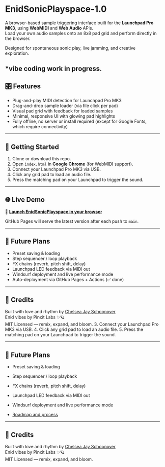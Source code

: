 # EnidSonicPlayspace-1.0

A browser-based sample triggering interface built for the **Launchpad Pro MK3**, using **WebMIDI** and **Web Audio** APIs.\
Load your own audio samples onto an 8x8 pad grid and perform directly in the browser.

Designed for spontaneous sonic play, live jamming, and creative exploration.

*vibe coding work in progress.
---

## 🎛️ Features

- Plug-and-play MIDI detection for Launchpad Pro MK3
- Drag-and-drop sample loader (via file click per pad)
- Visual pad grid with feedback for loaded samples
- Minimal, responsive UI with glowing pad highlights
- Fully offline, no server or install required (except for Google Fonts, which require connectivity)

---

## 🚀 Getting Started

1. Clone or download this repo.
2. Open `index.html` in **Google Chrome** (for WebMIDI support).
3. Connect your Launchpad Pro MK3 via USB.
4. Click any grid pad to load an audio file.
5. Press the matching pad on your Launchpad to trigger the sound.

---

## 🌐 Live Demo

🔗 [**Launch EnidSonicPlayspace in your browser**](https://glitterstrafe.github.io/EnidSonicPlayspace-1.0/)

GitHub Pages will serve the latest version after each push to `main`.

---

## 🔮 Future Plans

- Preset saving & loading
- Step sequencer / loop playback
- FX chains (reverb, pitch shift, delay)
- Launchpad LED feedback via MIDI out
- Windsurf deployment and live performance mode
- Auto-deployment via GitHub Pages + Actions (✅ done)

---

## 🎨 Credits

Built with love and rhythm by [Chelsea Jay Schoonover](https://www.linkedin.com/in/chelseajayschoonover/)  
Enid vibes by Pinxit Labs ✨🪐  
MIT Licensed — remix, expand, and bloom.
3. Connect your Launchpad Pro MK3 via USB.
4. Click any grid pad to load an audio file.
5. Press the matching pad on your Launchpad to trigger the sound.

---

## 🔮 Future Plans

- Preset saving & loading
- Step sequencer / loop playback
- FX chains (reverb, pitch shift, delay)
- Launchpad LED feedback via MIDI out
- Windsurf deployment and live performance mode

- [Roadmap and process](ROADMAP_AND_PROCESS.md)
---

## 🎨 Credits

Built with love and rhythm by [Chelsea Jay Schoonover](https://www.linkedin.com/in/chelseajayschoonover/)  
Enid vibes by Pinxit Labs ✨🪐  
MIT Licensed — remix, expand, and bloom.



